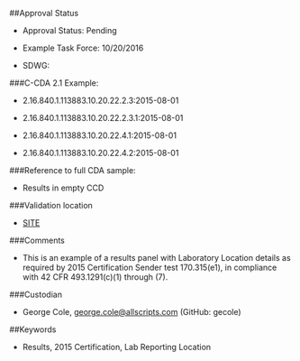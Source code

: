 ##Approval Status 


* Approval Status: Pending
* Example Task Force: 10/20/2016

* SDWG: 




###C-CDA 2.1 Example: 


* 2.16.840.1.113883.10.20.22.2.3:2015-08-01

* 2.16.840.1.113883.10.20.22.2.3.1:2015-08-01

* 2.16.840.1.113883.10.20.22.4.1:2015-08-01

* 2.16.840.1.113883.10.20.22.4.2:2015-08-01



###Reference to full CDA sample:

* Results in empty CCD




###Validation location


* [SITE](https://sitenv.org/c-cda-validator)




###Comments


* This is an example of a results panel with Laboratory Location details as required by 2015 Certification Sender test 170.315(e1), in compliance with 42 CFR 493.1291(c)(1) through (7).


###Custodian


* George Cole, george.cole@allscripts.com (GitHub: gecole)


##Keywords


* Results, 2015 Certification, Lab Reporting Location